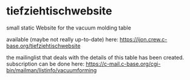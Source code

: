 # tiefziehtischwebsite
small static Website for the vacuum molding table

available (maybe not really up-to-date) here: https://ijon.crew.c-base.org/tiefziehtischwebsite

the mailinglist that deals with the details of this table has been created. subscription can be done here: https://c-mail.c-base.org/cgi-bin/mailman/listinfo/vacuumforming
